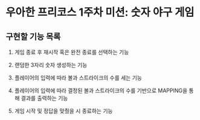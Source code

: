 # 우아한 프리코스 1주차 미션: 숫자 야구 게임

## 구현할 기능 목록

1. 게임 종료 후 재시작 혹은 완전 종료를 선택하는 기능

2. 랜덤한 3자리 숫자 생성하는 기능

3. 플레이어의 입력에 따라 볼과 스트라이크의 수를 세는 기능

4. 플레이어의 입력에 따라 결정된 볼과 스트라이크의 수를 기반으로 MAPPING을 통해 결과를 출력하는 기능

5. 게임 시작 및 정답을 맞췄을 시 종료하는 기능

